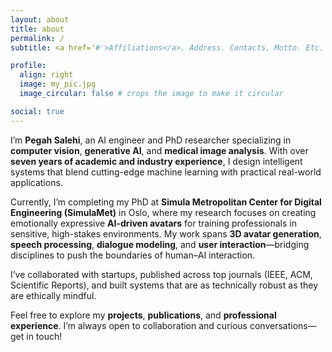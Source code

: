 ```yaml
---
layout: about
title: about
permalink: /
subtitle: <a href='#'>Affiliations</a>. Address. Contacts. Motto. Etc.

profile:
  align: right
  image: my_pic.jpg
  image_circular: false # crops the image to make it circular

social: true 
---
```


<div class="justify-text">

I’m **Pegah Salehi**, an AI engineer and PhD researcher specializing in **computer vision**, **generative AI**, and **medical image analysis**. With over **seven years of academic and industry experience**, I design intelligent systems that blend cutting-edge machine learning with practical real-world applications.

Currently, I’m completing my PhD at **Simula Metropolitan Center for Digital Engineering (SimulaMet)** in Oslo, where my research focuses on creating emotionally expressive **AI-driven avatars** for training professionals in sensitive, high-stakes environments. My work spans **3D avatar generation**, **speech processing**, **dialogue modeling**, and **user interaction**—bridging disciplines to push the boundaries of human–AI interaction.

I’ve collaborated with startups, published across top journals (IEEE, ACM, Scientific Reports), and built systems that are as technically robust as they are ethically mindful.

Feel free to explore my **projects**, **publications**, and **professional experience**. I’m always open to collaboration and curious conversations—get in touch!

</div>

